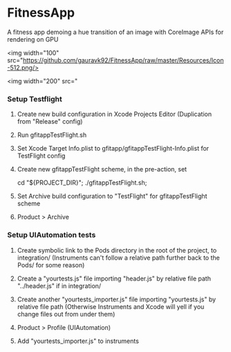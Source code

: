
# FitnessApp

A fitness app demoing a hue transition of an image with CoreImage APIs for rendering on GPU

<img width="100" src="https://github.com/gauravk92/FitnessApp/raw/master/Resources/Icon-512.png/>

<img width="200" src="


### Setup Testflight

1. Create new build configuration in Xcode Projects Editor (Duplication from "Release" config)

2. Run gfitappTestFlight.sh

3. Set Xcode Target Info.plist to gfitapp/gfitappTestFlight-Info.plist for TestFlight config

4. Create new gfitappTestFlight scheme, in the pre-action, set

    cd "${PROJECT_DIR}";
    ./gfitappTestFlight.sh;

5. Set Archive build configuration to "TestFlight" for gfitappTestFlight scheme

6. Product > Archive


### Setup UIAutomation tests

1. Create symbolic link to the Pods directory in the root of the project, to integration/
(Instruments can't follow a relative path further back to the Pods/ for some reason)

3. Create a "yourtests.js" file importing "header.js" by relative file path
   "../header.js" if in integration/

4. Create another "yourtests_importer.js" file importing "yourtests.js" by relative file path
(Otherwise Instruments and Xcode will yell if you change files out from under them)

5. Product > Profile (UIAutomation)

6. Add "yourtests_importer.js" to instruments
